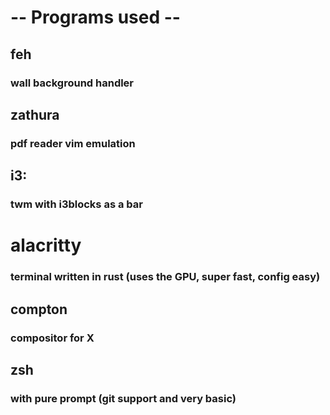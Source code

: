 # -- Programs used --

## feh
### wall background handler

## zathura
### pdf reader vim emulation

## i3:
### twm with i3blocks as a bar

# alacritty
### terminal written in rust (uses the GPU, super fast, config easy)

## compton
### compositor for X

## zsh
### with pure prompt (git support and very basic)

